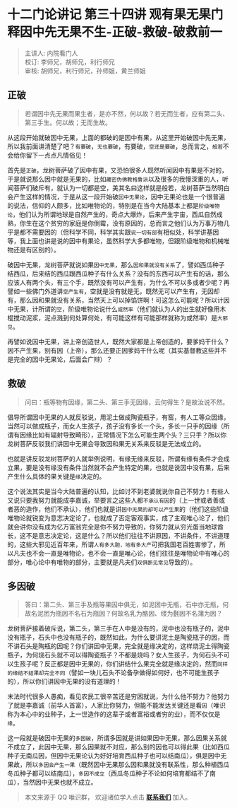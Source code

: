 # 十二门论讲记 第三十四讲 观有果无果门 释因中先无果不生-正破-救破-破救前一

> 主讲人: 内院看门人 <br />
> 校订: 李师兄，胡师兄，利行师兄 <br />
> 审核: 胡师兄，利行师兄，孙师姐，黄兰师姐 <br />

## 正破

> 若谓因中先无果而果生者，是亦不然，何以故？若无而生者，应有第二头、第三手生。何以故；无而生故。

从这段开始就破因中无果，上面的都破的是因中有果，从这里开始破因中先无果，所以我前面讲清楚了吧？`有要破`，`无也要破`，有要破，`空还是要破`，总而言之，`般若`不会给你留下一点点凡情俗见！

首先是`正破`，龙树菩萨破了因中有果，又恐怕很多人既然听闻因中有果是不对的，于是就说那么因中就是无果的，比如`藏密伪佛教格鲁派`以及很多的我慢深重的人，听闻菩萨们破斥有，就认为一切都是空，美其名曰这样就是般若，龙树菩萨当然明白会产生这样的情况，于是从这一段开始破`因中无果论`，因中无果论也是一个很普遍的说法，信仰的人颇多，比如唯物论的，特别是在当今大陆基本上都是`阶级唯物论`，他们认为所谓地球是自然产生的，奇点大爆炸，后来产生宇宙，西瓜自然成熟，你生在这个贫穷的家庭是你倒霉，没有原因的，总而言之他们认为万事万物几乎是都不需要因的（但科学不同，科学其实跟`说一切有部`有相似处，科学讲基因等，我上面也讲是说的因中有果论，虽然科学大多都唯物，但跟阶级唯物和机械唯物还是有区别的）。

破因中无果，龙树菩萨就说如果`因中无果`，那么`因和果就没有关系`了，譬如西瓜种子结西瓜，后来结的西瓜跟西瓜种子有什么关系？没有的东西可以产生有的话，那么应该人有两个头，有三个手，既然没有可以产生有，为什么不可以多或者少呢？再譬如一些佛门外道讲`空产生有`，空就是没有就是无，既然无可以产生有，无因却有，那么因和果就没有关系，当然天上可以掉馅饼啊！可这怎么可能呢？所以计因中无果，计所谓的`空`，阶级唯物论说什么`或然率`（他们就认为人的出生就好像用木棍搅动泥浆，泥点溅到何处算何处，有可能这样有可能那样就称为或然率）是`大邪见`。

再譬如说因中无果，讲上帝创造世人，既然大家都是上帝创造的，要爹妈干什么？因不产生果，别有因（上帝），那么还要正因爹妈干什么呢（其实基督教这些并不是完全的因中无果论，后面会广辩）？

## 救破

> 问曰：瓶等物有因缘，第二头、第三手无因缘，云何得生？是故汝说不然。

倡导所谓因中无果的人就反驳说，用泥土做成陶瓷瓶子，有窑，有人工等众因缘，当然可以做成瓶子，而女人生孩子，孩子没有多长一个头，多长一只手的因缘（所谓有因缘比如有辐射导致畸形），正常情况下怎么可能生两个头？三只手？所以你龙树菩萨反驳我们讲因中无果会导致因和果无关系来反驳是无法成立的。

也就是讲反驳龙树菩萨的人就举例说明，有缘无缘来反驳，所谓有缘有条件才会成立果，要是没有缘没有条件当然就不会产生特定的果，也就是说因中没有果，后来产生什么具体的果关键是`缘`决定的。

这个说法其实是当今大陆普遍的认知，比如讨不到老婆就说你自己不努力！有些人又说只要我努力就能成李嘉诚，举要言之这些人都`不承认有因`的（上一世或者善或者恶的造作，他们不承认），他们也就是讲`因中无果的却可以产生果`的（他们这些阶级唯物论就锐变为意志决定论了，也就成了否定客观事实，成了主观唯心论了，他们就会讲你没有成为亿万富翁完全是你不努力导致的，你努力就从穷光蛋当地球酋长，这不是意志决定论，这是什么？所以他们往往不讲原因，不讲条件，不讲道理的，这些大邪见近百年来，所谓`人有多大胆，地有多大产`可把我国老百姓害惨了，所以凡夫也不会一直是唯物论，也不会一直是唯心论，他们往往是唯物论中有唯心的部分，唯心论中有唯物的部分，主要就是凡夫们`双俱断见常见`导致的）。

## 多因破

> 答曰：第二头、第三手及瓶等果因中俱无，如泥团中无瓶，石中亦无瓶，何故名泥团为瓶因不名石为瓶因？何故名乳为酪因、缕为氎因不名蒲为因？

龙树菩萨接着破斥说，第二头，第三手在人中是没有的，泥中也没有瓶子的，泥中没有瓶子，石头中也没有瓶子的，既然如此，为什么要讲泥土是陶瓷瓶子的因，而不讲石头是陶瓶的因呢？你们讲因中无果，完全就是缘决定的，这样烧泥土得陶瓷瓶子，为何烧石头就不可以得陶瓷瓶子？不都是烧吗？女人生孩子，为何石头不可以生孩子呢？反正都是因中无果的，你们讲结什么果完全就是缘决定的，然而`同样的缘结不结果却完全不同`（譬如一块儿石头不论备孕做得如何好，也不可能生孩子的），所以你们讲因中无果的没有道理的！

末法时代很多人愚痴，看见农民工很辛苦还是穷困就说，为什么他不努力？他努力了就是李嘉诚（前华人首富），人家比你努力，但能不能发达关键还是看`因`（唯识称为本心中的业种子，上一世造作的这辈子或者富裕或者穷的业），而不仅仅是`缘`。

这一段就是破因中无果的`多因破`，所谓多因就是讲如果因中无果，那么因果关系就不成立了，此因中无果，那么因果就不对应，那么别的因也可以得此果（比如西瓜种子无南瓜因，但因中无果论认为好好培育西瓜种子也可以结南瓜），俱是因中无果故，所以`多因会产生一果`（既然因中无果那么因和果就没有联系性，那么种植西瓜冬瓜种子都可以结南瓜），`多因不成立`（西瓜冬瓜种子不论如何培育都结不了南瓜），当然因中无果也就不成立。

> 本文来源于 QQ 唯识群， 欢迎诸位学人点击 **[联系我们](https://mp.weixin.qq.com/s/lZCfWjmLjgNR165Tx4_bCQ)** 加入。
